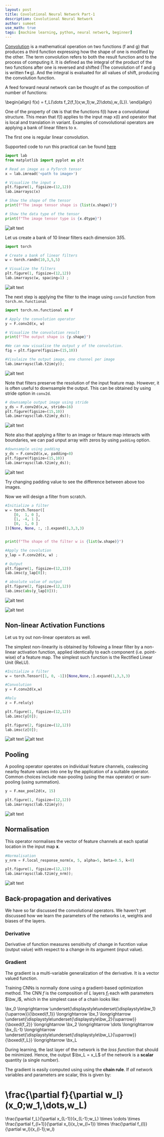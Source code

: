 ```yaml
---
layout: post
title: Covolutional Neural Network Part-1
description: Covolutional Neural Network
author: sumeet
use_math: true
tags: [machine learning, python, neural network, beginner]
---
```


[Convolution](https://en.wikipedia.org/wiki/Convolution) is a mathematical operation on two functions (f and g) that produces a third function expressing how the shape of one is modified by the other. The term convolution refers to both the result function and to the process of computing it. It is defined as the integral of the product of the two functions after one is reversed and shifted (The convolution of f and g is written f∗g). And the integral is evaluated for all values of shift, producing the convolution function.

A feed forward neural network can be thought of as the composition of number of functions:

\begin{align}
f(x) = f_L(\dots f_2(f_1(x;w_1);w_2)\dots),w_{L}).
\end{align}



One of the property of `CNN` is that the functions f(l) have a convolutional structure. This mean that 𝑓(l) applies to the input map x(l) and operator that is local and translation in variant. Examples of convolutional operators are applying a bank of linear filters to x. 

The first one is regular linear convolution.


Supported code to run this practical can be found [here](https://gist.github.com/summii/095567d9cbb9b7daf79e28c2d79d2579)

```python
import lab
from matplotlib import pyplot as plt

# Read an image as a PyTorch tensor
x = lab.imread('<path to image>')

# Visualize the input x
plt.figure(1, figsize=(12,12))
lab.imarraysc(x)

# Show the shape of the tensor
print(f"The image tensor shape is {list(x.shape)}")

# Show the data type of the tensor
print(f"The image tensor type is {x.dtype}")
```

![alt text](/blog/assets/images/20.png)

Let us create a bank of 10 linear filters each dimension 3*5*5.

```python
import torch

# Create a bank of linear filters
w = torch.randn(10,3,5,5)

# Visualize the filters
plt.figure(1, figsize=(12,12))
lab.imarraysc(w, spacing=1) ;
```
![alt text](/blog/assets/images/21.png)

The next step is applying the filter to the image using `conv2d` function from `torch.nn.functional`

```python
import torch.nn.functional as F

# Apply the convolution operator
y = F.conv2d(x, w)

# Visualize the convolution result
print(f"The output shape is {y.shape}")

#We can now visualise the output y of the convolution. 
fig = plt.figure(figsize=(15,10))

#Visulaize the output image, one channel per image
lab.imarraysc(lab.t2im(y));
```

![alt text](/blog/assets/images/22.png)


Note that filters preserve the resolution of the input feature map. However, it is often useful to downsample the output. This can be obtained by using stride option in `conv2d`. 

```python
# downsample output image using stride
y_ds = F.conv2d(x,w, stride=16)
plt.figure(figsize=(15,10))
lab.imarraysc(lab.t2im(y_ds));
```

![alt text](/blog/assets/images/23.png)

Note also that applying a filter to an image or fetaure map interacts with boundaries, we can pad unput array with zeros by using `padding` option.

```python
#downsample using padding
y_ds = F.conv2d(x,w, padding=8)
plt.figure(figsize=(15,10))
lab.imarraysc(lab.t2im(y_ds));
```

![alt text](/blog/assets/images/24.png)

Try changing padding value to see the difference between above too images.

Now we will design a filter from scratch.

```python
#Initialize a filter
w = torch.Tensor([
    [0,  1, 0 ],
    [1, -4, 1 ],
    [0,  1, 0 ]
])[None, None, :, :].expand(1,3,3,3)


print(f"The shape of the filter w is {list(w.shape)}")

#Apply the covolution
y_lap = F.conv2d(x, w) ;

# Output
plt.figure(1, figsize=(12,12))
lab.imsc(y_lap[0]);

# absolute value of output
plt.figure(2, figsize=(12,12))
lab.imsc(abs(y_lap[0]));
```

![alt text](/blog/assets/images/25.png)

![alt text](/blog/assets/images/26.png)

## Non-linear Activation Functions

Let us try out non-linear operators as well. 

The simplest non-linearity is obtained by following a linear filter by a non-linear activation function, applied identically to each component (i.e. point-wise) of a feature map. The simplest such function is the Rectified Linear Unit (ReLU).

```python
#Initialize a filter
w = torch.Tensor([1, 0, -1])[None,None,:].expand(1,3,3,3)

#Convolution
y = F.conv2d(x,w)

#Relu
z = F.relu(y)

plt.figure(1, figsize=(12,12))
lab.imsc(y[0]);

plt.figure(2, figsize=(12,12))
lab.imsc(z[0]);
```

![alt text](/blog/assets/images/27.png)
![alt text](/blog/assets/images/28.png)

## Pooling

A pooling operator operates on individual feature channels, coalescing nearby feature values into one by the application of a suitable operator. Common choices include max-pooling (using the max operator) or sum-pooling (using summation).

```python
y = F.max_pool2d(x, 15)

plt.figure(1, figsize=(12,12))
lab.imarraysc(lab.t2im(y));
```

![alt text](/blog/assets/images/29.png)

## Normalisation

This operator normalises the vector of feature channels at each spatial location in the input map 𝐱.

```python
#Normalisation
y_nrm = F.local_response_norm(x, 5, alpha=5, beta=0.5, k=0)

plt.figure(1, figsize=(12,12))
lab.imarraysc(lab.t2im(y_nrm));
```

![alt text](/blog/assets/images/210.png)

## Back-propagation and derivatives

We have so far discussed the convolutional operators. We haven’t yet discussed how we learn the parameters of the networks i.e, weights and biases of the layers.

### Derivative

Derivative of function measures sensitivity of change in fucntion value (output value) with respect to a change in its argument (input value).

### Gradient

The gradient is a multi-variable generalization of the derivative. It is a vector valued function.


Training CNNs is normally done using a gradient-based optimization method. The CNN $f$ is the composition of $L$ layers $f_l$ each with parameters $\bw_l$, which in the simplest case of a chain looks like:

<p>
 \bx_0
 \longrightarrow
 \underset{\displaystyle\underset{\displaystyle\bw_1}{\uparrow}}{\boxed{f_1}}
 \longrightarrow
 \bx_1
 \longrightarrow
 \underset{\displaystyle\underset{\displaystyle\bw_2}{\uparrow}}{\boxed{f_2}}
 \longrightarrow
 \bx_2
 \longrightarrow
 \dots
 \longrightarrow
 \bx_{L-1}
 \longrightarrow
 \underset{\displaystyle\underset{\displaystyle\bw_L}{\uparrow}}{\boxed{f_L}}
 \longrightarrow
 \bx_L
</p>

During learning, the last layer of the network is the *loss function* that should be minimized. Hence, the output $\bx_L = x_L$ of the network is a **scalar** quantity (a single number).

The gradient is easily computed using using the **chain rule**. If *all* network variables and parameters are scalar, this is given by:


 \frac{\partial f}{\partial w_l}(x_0;w_1,\dots,w_L)
 =
 \frac{\partial f_L}{\partial x_{L-1}}(x_{L-1};w_L) \times
 \cdots
 \times
 \frac{\partial f_{l+1}}{\partial x_l}(x_l;w_{l+1}) \times
 \frac{\partial f_{l}}{\partial w_l}(x_{l-1};w_l)

